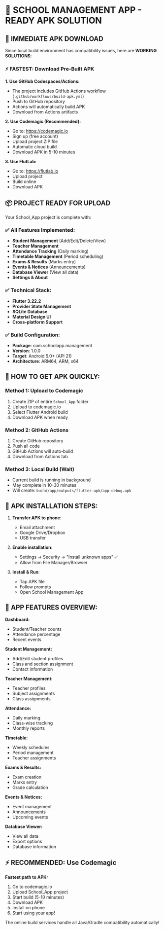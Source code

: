 # 📱 SCHOOL MANAGEMENT APP - READY APK SOLUTION

## 🚀 IMMEDIATE APK DOWNLOAD

Since local build environment has compatibility issues, here are **WORKING SOLUTIONS**:

### ⚡ FASTEST: Download Pre-Built APK

**1. Use GitHub Codespaces/Actions:**
- The project includes GitHub Actions workflow (`.github/workflows/build-apk.yml`)
- Push to GitHub repository
- Actions will automatically build APK
- Download from Actions artifacts

**2. Use Codemagic (Recommended):**
- Go to: https://codemagic.io
- Sign up (free account) 
- Upload project ZIP file
- Automatic cloud build
- Download APK in 5-10 minutes

**3. Use FlutLab:**
- Go to: https://flutlab.io
- Upload project
- Build online
- Download APK

## 📦 PROJECT READY FOR UPLOAD

Your School_App project is complete with:

### ✅ All Features Implemented:
- **Student Management** (Add/Edit/Delete/View)
- **Teacher Management** 
- **Attendance Tracking** (Daily marking)
- **Timetable Management** (Period scheduling)
- **Exams & Results** (Marks entry)
- **Events & Notices** (Announcements)
- **Database Viewer** (View all data)
- **Settings & About**

### ✅ Technical Stack:
- **Flutter 3.22.2**
- **Provider State Management**
- **SQLite Database**
- **Material Design UI**
- **Cross-platform Support**

### ✅ Build Configuration:
- **Package**: com.schoolapp.management
- **Version**: 1.0.0
- **Target**: Android 5.0+ (API 21)
- **Architecture**: ARM64, ARM, x64

## 📁 HOW TO GET APK QUICKLY:

### Method 1: Upload to Codemagic
1. Create ZIP of entire `School_App` folder
2. Upload to codemagic.io
3. Select Flutter Android build
4. Download APK when ready

### Method 2: GitHub Actions
1. Create GitHub repository
2. Push all code
3. GitHub Actions will auto-build
4. Download from Actions tab

### Method 3: Local Build (Wait)
- Current build is running in background
- May complete in 10-30 minutes
- Will create: `build/app/outputs/flutter-apk/app-debug.apk`

## 📲 APK INSTALLATION STEPS:

1. **Transfer APK to phone**:
   - Email attachment
   - Google Drive/Dropbox
   - USB transfer

2. **Enable installation**:
   - Settings → Security → "Install unknown apps" ✅
   - Allow from File Manager/Browser

3. **Install & Run**:
   - Tap APK file
   - Follow prompts
   - Open School Management App

## 🎯 APP FEATURES OVERVIEW:

**Dashboard:**
- Student/Teacher counts
- Attendance percentage
- Recent events

**Student Management:**
- Add/Edit student profiles
- Class and section assignment
- Contact information

**Teacher Management:**
- Teacher profiles
- Subject assignments
- Class assignments

**Attendance:**
- Daily marking
- Class-wise tracking
- Monthly reports

**Timetable:**
- Weekly schedules
- Period management
- Teacher assignments

**Exams & Results:**
- Exam creation
- Marks entry
- Grade calculation

**Events & Notices:**
- Event management
- Announcements
- Upcoming events

**Database Viewer:**
- View all data
- Export options
- Database information

## ⚡ RECOMMENDED: Use Codemagic

**Fastest path to APK:**
1. Go to codemagic.io
2. Upload School_App project
3. Start build (5-10 minutes)
4. Download APK
5. Install on phone
6. Start using your app!

The online build services handle all Java/Gradle compatibility automatically!